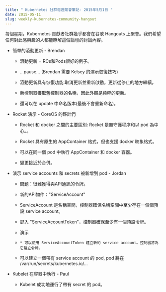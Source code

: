 ```yaml
---
title: " Kubernetes 社群每週聚會筆記- 2015年5月1日 "
date: 2015-05-11
slug: weekly-kubernetes-community-hangout
---
```


<!--
---
title: " Weekly Kubernetes Community Hangout Notes - May 1 2015 "
date: 2015-05-11
slug: weekly-kubernetes-community-hangout
url: /zh-cn/blog/2015/05/Weekly-Kubernetes-Community-Hangout
---
-->

<!--
Every week the Kubernetes contributing community meet virtually over Google Hangouts. We want anyone who's interested to know what's discussed in this forum.
-->
每個星期，Kubernetes 貢獻者社群幾乎都會在谷歌 Hangouts 上聚會。我們希望任何對此感興趣的人都能瞭解這個論壇的討論內容。

<!--

* Simple rolling update - Brendan

    * Rolling update = nice example of why RCs and Pods are good.

    * ...pause… (Brendan needs demo recovery tips from Kelsey)

    * Rolling update has recovery: Cancel update and restart, update continues from where it stopped.

    * New controller  gets name of old controller, so appearance is pure update.

    * Can also name versions in update (won't do rename at the end).

-->

* 簡單的滾動更新 - Brendan

    * 滾動更新 = RCs和Pods很好的例子。

    * ...pause… (Brendan 需要 Kelsey 的演示恢復技巧)

    * 滾動更新具有恢復功能:取消更新並重新啟動，更新從停止的地方繼續。

    * 新控制器獲取舊控制器的名稱，因此外觀是純粹的更新。

    * 還可以在 update 中命名版本(最後不會重新命名)。

<!--

* Rocket demo - CoreOS folks

    * 2 major differences between rocket & docker: Rocket is daemonless & pod-centric.

    * Rocket has AppContainer format as native, but also supports docker image format.

    * Can run AppContainer and docker containers in same pod.

    * Changes are close to merged.

-->

* Rocket 演示 - CoreOS 的夥計們

    * Rocket 和 docker 之間的主要區別: Rocket 是無守護程序和以 pod 為中心。。

    * Rocket 具有原生的 AppContainer 格式，但也支援 docker 映象格式。

    * 可以在同一個 pod 中執行 AppContainer 和 docker 容器。

    * 變更接近於合併。

<!--

* demo service accounts and secrets being added to pods - Jordan

    * Problem: It's hard to get a token to talk to the API.

    * New API object: "ServiceAccount"

    * ServiceAccount is namespaced, controller makes sure that at least 1 default service account exists in a namespace.

    * Typed secret "ServiceAccountToken", controller makes sure there is at least 1 default token.

    * DEMO

    *     * Can create new service account with ServiceAccountToken. Controller will create token for it.

    * Can create a pod with service account, pods will have service account secret mounted at /var/run/secrets/kubernetes.io/…

-->

* 演示 service accounts 和 secrets 被新增到 pod - Jordan

    * 問題：很難獲得與API通訊的令牌。

    * 新的API物件："ServiceAccount"

    * ServiceAccount 是名稱空間，控制器確保名稱空間中至少存在一個個預設 service account。

    * 鍵入 "ServiceAccountToken"，控制器確保至少有一個預設令牌。

    * 演示

    *     * 可以使用 ServiceAccountToken 建立新的 service account。控制器將為它建立令牌。

    * 可以建立一個帶有 service account 的 pod, pod 將在 /var/run/secrets/kubernetes.io/…

<!--

* Kubelet running in a container - Paul

    * Kubelet successfully ran pod w/ mounted secret.

-->

* Kubelet 在容器中執行 - Paul

    * Kubelet 成功地運行了帶有 secret 的 pod。

